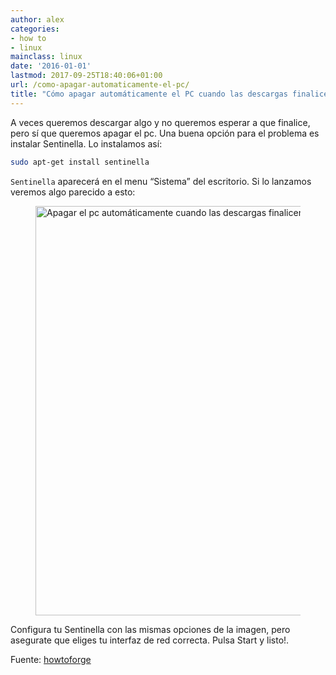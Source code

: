 ```yaml
---
author: alex
categories:
- how to
- linux
mainclass: linux
date: '2016-01-01'
lastmod: 2017-09-25T18:40:06+01:00
url: /como-apagar-automaticamente-el-pc/
title: "Cómo apagar automáticamente el PC cuando las descargas finalicen"
---
```


A veces queremos descargar algo y no queremos esperar a que finalice, pero sí que queremos apagar el pc. Una buena opción para el problema es instalar Sentinella. Lo instalamos así:

```bash
sudo apt-get install sentinella
```

`Sentinella` aparecerá en el menu “Sistema” del escritorio. Si lo lanzamos veremos algo parecido a esto:

<!--more--><!--ad-->

<figure>
          <img
            on="tap:lightbox1"
            role="button"
            tabindex="0"
            layout="responsive"
            src="https://1.bp.blogspot.com/-Ti5_cz6URsM/TbqiIheW6YI/AAAAAAAAAcw/mDH3EbaI50E/s800/R1vvF.png"
            alt="Apagar el pc automáticamente cuando las descargas finalicen"
            title="Apagar el pc automáticamente cuando las descargas finalicen"
            sizes="(min-width: 457px) 457px, 100vw"
            width="457"
            height="655">
          </img>
</figure>

Configura tu Sentinella con las mismas opciones de la imagen, pero asegurate que eliges tu interfaz de red correcta. Pulsa Start y listo!.

Fuente: [howtoforge][1]

 [1]: http://www.howtoforge.com/how-to-automatically-shut-down-your-computer-after-a-download-finishes
